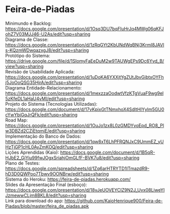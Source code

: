 # Feira-de-Piadas <br>

Minimundo e Backlog: https://docs.google.com/presentation/d/1Osq3DU7bqFIuHrJq4MWg06qKFJohZ7V03MJJ46-U2As/edit?usp=sharing <br>
Diagrama de Classe: https://docs.google.com/presentation/d/1zRqGYt2KbUNdWqBNj3KrmI8JAVls-KQzmWDwqazxgJ8/edit?usp=sharing <br>
Protótipo do Sistema: https://drive.google.com/file/d/1SIomyFaEeDuM2w9TAUWgEPs9Dc6Yvd_B/view?usp=sharing <br>
Revisão de Usabilidade Aplicada: https://docs.google.com/presentation/d/1uDoKA6YXXjtYgZUtJbvGibtxOYFhj5JoOoQSG35HjrA/edit?usp=sharing <br>
Diagrama Entidade-Relacionamento: https://docs.google.com/presentation/d/1mexzzaOodwtVfzKTgVuaF9wg9el5zKfeDL1aHaU4vMI/edit?usp=sharing <br>
Projeto do Sistema (Tecnologias Utilizadas): https://docs.google.com/document/d/17vKpixGtTNmxhoX4SdltHIYylm5GU0cYwYbiGqJrQFk/edit?usp=sharing <br>
Road Map: https://docs.google.com/presentation/d/1OuJo1zx8L0zGMDYvoEpd_RO8_Plw3DBZd2CZiEtqmiE/edit?usp=sharing <br>
Implementação do Banco de Dados: https://docs.google.com/presentation/d/1qw8xT6LhPFRQNJxC9UmmEZ_yUHzTjGP1cHL0AyZmKOQ/edit?usp=sharing <br>
Lições Aprendidas (Kaio): https://docs.google.com/document/d/1B5qR-HJbE2_GjYiu99fwJOgxSriahjOmGLfF-BVK7u8/edit?usp=sharing <br>
Plano de Testes: https://docs.google.com/spreadsheets/d/1Zq6arHTRYTD1ITmazdR9-hD3D0QWPoo7Tbwv9OONBrw/edit?usp=sharing <br>
Sistema do Heroku: https://feira-de-piadas.herokuapp.com/ <br>
Slides da Apresentação Final (esboço): https://docs.google.com/presentation/d/18vJeUOVEYCIZ9N2J_Uvx08LiweYIJzmewwCLjm8BKL8/edit?usp=sharing <br>
Link para download do app: https://github.com/KaioHenrique900/Feira-de-Piadas/blob/master/feira_de_piadas.apk <br>
